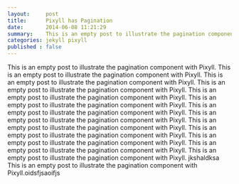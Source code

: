 ```yaml
---
layout:     post
title:      Pixyll has Pagination
date:       2014-06-08 11:21:29
summary:    This is an empty post to illustrate the pagination component with Pixyll.
categories: jekyll pixyll
published : false
---
```


This is an empty post to illustrate the pagination component with Pixyll.
This is an empty post to illustrate the pagination component with Pixyll.
This is an empty post to illustrate the pagination component with Pixyll.
This is an empty post to illustrate the pagination component with Pixyll.
This is an empty post to illustrate the pagination component with Pixyll.
This is an empty post to illustrate the pagination component with Pixyll.
This is an empty post to illustrate the pagination component with Pixyll.
This is an empty post to illustrate the pagination component with Pixyll.
This is an empty post to illustrate the pagination component with Pixyll.
This is an empty post to illustrate the pagination component with Pixyll.
This is an empty post to illustrate the pagination component with Pixyll.
This is an empty post to illustrate the pagination component with Pixyll.
This is an empty post to illustrate the pagination component with Pixyll.
jkshaldksa
This is an empty post to illustrate the pagination component with Pixyll.oidsfjsaoifjs
